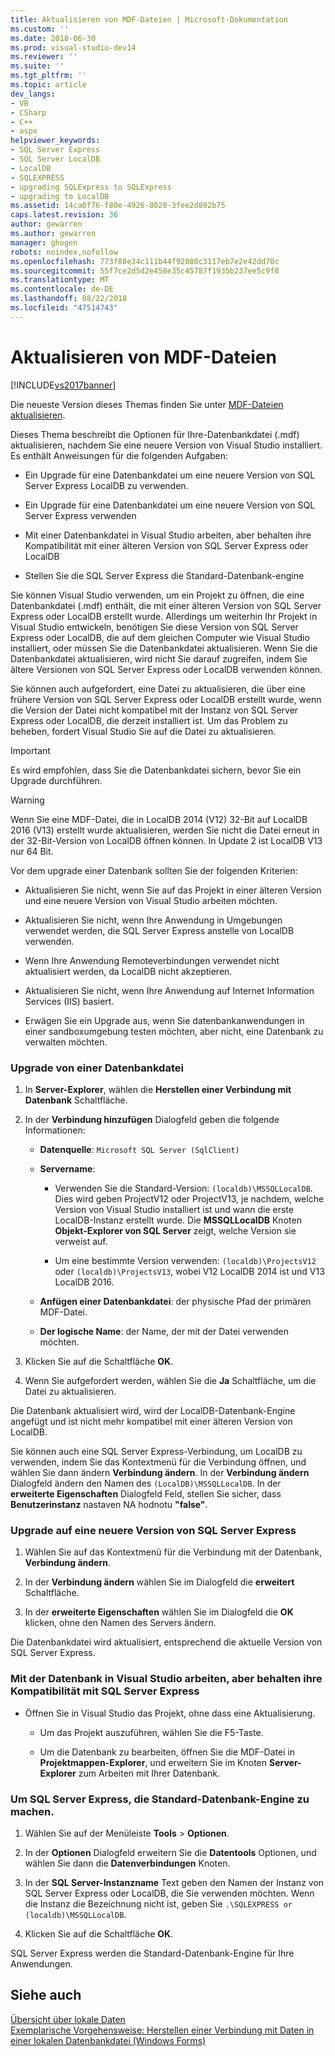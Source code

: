 ```yaml
---
title: Aktualisieren von MDF-Dateien | Microsoft-Dokumentation
ms.custom: ''
ms.date: 2018-06-30
ms.prod: visual-studio-dev14
ms.reviewer: ''
ms.suite: ''
ms.tgt_pltfrm: ''
ms.topic: article
dev_langs:
- VB
- CSharp
- C++
- aspx
helpviewer_keywords:
- SQL Server Express
- SQL Server LocalDB
- LocalDB
- SQLEXPRESS
- upgrading SQLExpress to SQLExpress
- upgrading to LocalDB
ms.assetid: 14ca6f76-f80e-4926-8020-3fee2d802b75
caps.latest.revision: 36
author: gewarren
ms.author: gewarren
manager: ghogen
robots: noindex,nofollow
ms.openlocfilehash: 773f88e34c111b44f92080c3117eb7e2e42dd70c
ms.sourcegitcommit: 55f7ce2d5d2e458e35c45787f1935b237ee5c9f8
ms.translationtype: MT
ms.contentlocale: de-DE
ms.lasthandoff: 08/22/2018
ms.locfileid: "47514743"
---
```

# <a name="upgrade-mdf-files"></a>Aktualisieren von MDF-Dateien
[!INCLUDE[vs2017banner](../includes/vs2017banner.md)]

Die neueste Version dieses Themas finden Sie unter [MDF-Dateien aktualisieren](https://docs.microsoft.com/visualstudio/data-tools/upgrade-dot-mdf-files).  
  
  
Dieses Thema beschreibt die Optionen für Ihre-Datenbankdatei (.mdf) aktualisieren, nachdem Sie eine neuere Version von Visual Studio installiert. Es enthält Anweisungen für die folgenden Aufgaben:  
  
-   Ein Upgrade für eine Datenbankdatei um eine neuere Version von SQL Server Express LocalDB zu verwenden.  
  
-   Ein Upgrade für eine Datenbankdatei um eine neuere Version von SQL Server Express verwenden  
  
-   Mit einer Datenbankdatei in Visual Studio arbeiten, aber behalten ihre Kompatibilität mit einer älteren Version von SQL Server Express oder LocalDB  
  
-   Stellen Sie die SQL Server Express die Standard-Datenbank-engine  
  
 Sie können Visual Studio verwenden, um ein Projekt zu öffnen, die eine Datenbankdatei (.mdf) enthält, die mit einer älteren Version von SQL Server Express oder LocalDB erstellt wurde. Allerdings um weiterhin Ihr Projekt in Visual Studio entwickeln, benötigen Sie diese Version von SQL Server Express oder LocalDB, die auf dem gleichen Computer wie Visual Studio installiert, oder müssen Sie die Datenbankdatei aktualisieren. Wenn Sie die Datenbankdatei aktualisieren, wird nicht Sie darauf zugreifen, indem Sie ältere Versionen von SQL Server Express oder LocalDB verwenden können.  
  
 Sie können auch aufgefordert, eine Datei zu aktualisieren, die über eine frühere Version von SQL Server Express oder LocalDB erstellt wurde, wenn die Version der Datei nicht kompatibel mit der Instanz von SQL Server Express oder LocalDB, die derzeit installiert ist. Um das Problem zu beheben, fordert Visual Studio Sie auf die Datei zu aktualisieren.  
  
> [!IMPORTANT]
>  Es wird empfohlen, dass Sie die Datenbankdatei sichern, bevor Sie ein Upgrade durchführen.  
  
> [!WARNING]
>  Wenn Sie eine MDF-Datei, die in LocalDB 2014 (V12) 32-Bit auf LocalDB 2016 (V13) erstellt wurde aktualisieren, werden Sie nicht die Datei erneut in der 32-Bit-Version von LocalDB öffnen können.  In Update 2 ist LocalDB V13 nur 64 Bit.  
  
 Vor dem upgrade einer Datenbank sollten Sie der folgenden Kriterien:  
  
-   Aktualisieren Sie nicht, wenn Sie auf das Projekt in einer älteren Version und eine neuere Version von Visual Studio arbeiten möchten.  
  
-   Aktualisieren Sie nicht, wenn Ihre Anwendung in Umgebungen verwendet werden, die SQL Server Express anstelle von LocalDB verwenden.  
  
-   Wenn Ihre Anwendung Remoteverbindungen verwendet nicht aktualisiert werden, da LocalDB nicht akzeptieren.  
  
-   Aktualisieren Sie nicht, wenn Ihre Anwendung auf Internet Information Services (IIS) basiert.  
  
-   Erwägen Sie ein Upgrade aus, wenn Sie datenbankanwendungen in einer sandboxumgebung testen möchten, aber nicht, eine Datenbank zu verwalten möchten.  
  
### <a name="to-upgrade-a-database-file"></a>Upgrade von einer Datenbankdatei  
  
1.  In **Server-Explorer**, wählen die **Herstellen einer Verbindung mit Datenbank** Schaltfläche.  
  
2.  In der **Verbindung hinzufügen** Dialogfeld geben die folgende Informationen:  
  
    -   **Datenquelle**: `Microsoft SQL Server (SqlClient)`  
  
    -   **Servername**:  
  
        -   Verwenden Sie die Standard-Version: `(localdb)\MSSQLLocalDB`.  Dies wird geben ProjectV12 oder ProjectV13, je nachdem, welche Version von Visual Studio installiert ist und wann die erste LocalDB-Instanz erstellt wurde. Die **MSSQLLocalDB** Knoten **Objekt-Explorer von SQL Server** zeigt, welche Version sie verweist auf.  
  
        -   Um eine bestimmte Version verwenden: `(localdb)\ProjectsV12` oder `(localdb)\ProjectsV13`, wobei V12 LocalDB 2014 ist und V13 LocalDB 2016.  
  
    -   **Anfügen einer Datenbankdatei**: der physische Pfad der primären MDF-Datei.  
  
    -   **Der logische Name**: der Name, der mit der Datei verwenden möchten.  
  
3.  Klicken Sie auf die Schaltfläche **OK**.  
  
4.  Wenn Sie aufgefordert werden, wählen Sie die **Ja** Schaltfläche, um die Datei zu aktualisieren.  
  
 Die Datenbank aktualisiert wird, wird der LocalDB-Datenbank-Engine angefügt und ist nicht mehr kompatibel mit einer älteren Version von LocalDB.  
  
 Sie können auch eine SQL Server Express-Verbindung, um LocalDB zu verwenden, indem Sie das Kontextmenü für die Verbindung öffnen, und wählen Sie dann ändern **Verbindung ändern**. In der **Verbindung ändern** Dialogfeld ändern den Namen des `(LocalDB)\MSSQLLocalDB`. In der **erweiterte Eigenschaften** Dialogfeld Feld, stellen Sie sicher, dass **Benutzerinstanz** nastaven NA hodnotu **"false"**.  
  
### <a name="to-upgrade-to-a-newer-version-of-sql-server-express"></a>Upgrade auf eine neuere Version von SQL Server Express  
  
1.  Wählen Sie auf das Kontextmenü für die Verbindung mit der Datenbank, **Verbindung ändern**.  
  
2.  In der **Verbindung ändern** wählen Sie im Dialogfeld die **erweitert** Schaltfläche.  
  
3.  In der **erweiterte Eigenschaften** wählen Sie im Dialogfeld die **OK** klicken, ohne den Namen des Servers ändern.  
  
 Die Datenbankdatei wird aktualisiert, entsprechend die aktuelle Version von SQL Server Express.  
  
### <a name="to-work-with-the-database-in-visual-studio-but-retain-compatibility-with-sql-server-express"></a>Mit der Datenbank in Visual Studio arbeiten, aber behalten ihre Kompatibilität mit SQL Server Express  
  
-   Öffnen Sie in Visual Studio das Projekt, ohne dass eine Aktualisierung.  
  
    -   Um das Projekt auszuführen, wählen Sie die F5-Taste.  
  
    -   Um die Datenbank zu bearbeiten, öffnen Sie die MDF-Datei in **Projektmappen-Explorer**, und erweitern Sie im Knoten **Server-Explorer** zum Arbeiten mit Ihrer Datenbank.  
  
### <a name="to-make-sql-server-express-the-default-database-engine"></a>Um SQL Server Express, die Standard-Datenbank-Engine zu machen.  
  
1.  Wählen Sie auf der Menüleiste **Tools** > **Optionen**.  
  
2.  In der **Optionen** Dialogfeld erweitern Sie die **Datentools** Optionen, und wählen Sie dann die **Datenverbindungen** Knoten.  
  
3.  In der **SQL Server-Instanzname** Text geben den Namen der Instanz von SQL Server Express oder LocalDB, die Sie verwenden möchten. Wenn die Instanz die Bezeichnung nicht ist, geben Sie `.\SQLEXPRESS or (localdb)\MSSQLLocalDB`.  
  
4.  Klicken Sie auf die Schaltfläche **OK**.  
  
 SQL Server Express werden die Standard-Datenbank-Engine für Ihre Anwendungen.  
  
## <a name="see-also"></a>Siehe auch  
 [Übersicht über lokale Daten](../data-tools/local-data-overview.md)   
 [Exemplarische Vorgehensweise: Herstellen einer Verbindung mit Daten in einer lokalen Datenbankdatei (Windows Forms)](../data-tools/walkthrough-connecting-to-data-in-a-local-database-file-windows-forms.md)

